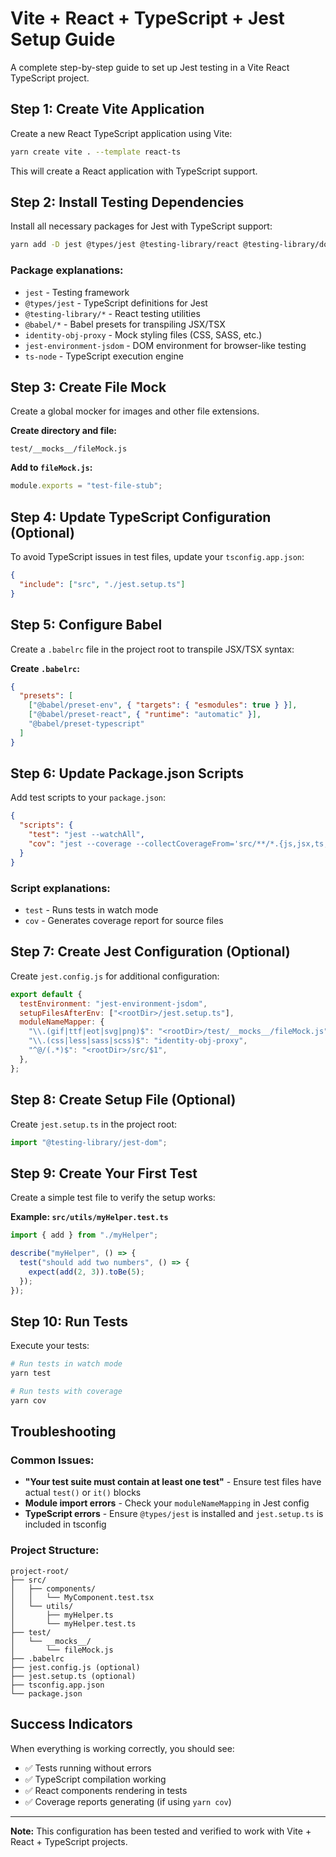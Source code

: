 # Vite + React + TypeScript + Jest Setup Guide

A complete step-by-step guide to set up Jest testing in a Vite React TypeScript project.

## Step 1: Create Vite Application

Create a new React TypeScript application using Vite:

```bash
yarn create vite . --template react-ts
```

This will create a React application with TypeScript support.

## Step 2: Install Testing Dependencies

Install all necessary packages for Jest with TypeScript support:

```bash
yarn add -D jest @types/jest @testing-library/react @testing-library/dom @testing-library/jest-dom @testing-library/user-event @babel/core @babel/preset-env @babel/preset-react @babel/preset-typescript babel-jest identity-obj-proxy jest-environment-jsdom ts-node
```

### Package explanations:

- `jest` - Testing framework
- `@types/jest` - TypeScript definitions for Jest
- `@testing-library/*` - React testing utilities
- `@babel/*` - Babel presets for transpiling JSX/TSX
- `identity-obj-proxy` - Mock styling files (CSS, SASS, etc.)
- `jest-environment-jsdom` - DOM environment for browser-like testing
- `ts-node` - TypeScript execution engine

## Step 3: Create File Mock

Create a global mocker for images and other file extensions.

**Create directory and file:**

```
test/__mocks__/fileMock.js
```

**Add to `fileMock.js`:**

```javascript
module.exports = "test-file-stub";
```

## Step 4: Update TypeScript Configuration (Optional)

To avoid TypeScript issues in test files, update your `tsconfig.app.json`:

```json
{
  "include": ["src", "./jest.setup.ts"]
}
```

## Step 5: Configure Babel

Create a `.babelrc` file in the project root to transpile JSX/TSX syntax:

**Create `.babelrc`:**

```json
{
  "presets": [
    ["@babel/preset-env", { "targets": { "esmodules": true } }],
    ["@babel/preset-react", { "runtime": "automatic" }],
    "@babel/preset-typescript"
  ]
}
```

## Step 6: Update Package.json Scripts

Add test scripts to your `package.json`:

```json
{
  "scripts": {
    "test": "jest --watchAll",
    "cov": "jest --coverage --collectCoverageFrom='src/**/*.{js,jsx,ts,tsx}'"
  }
}
```

### Script explanations:

- `test` - Runs tests in watch mode
- `cov` - Generates coverage report for source files

## Step 7: Create Jest Configuration (Optional)

Create `jest.config.js` for additional configuration:

```javascript
export default {
  testEnvironment: "jest-environment-jsdom",
  setupFilesAfterEnv: ["<rootDir>/jest.setup.ts"],
  moduleNameMapper: {
    "\\.(gif|ttf|eot|svg|png)$": "<rootDir>/test/__mocks__/fileMock.js",
    "\\.(css|less|sass|scss)$": "identity-obj-proxy",
    "^@/(.*)$": "<rootDir>/src/$1",
  },
};
```

## Step 8: Create Setup File (Optional)

Create `jest.setup.ts` in the project root:

```typescript
import "@testing-library/jest-dom";
```

## Step 9: Create Your First Test

Create a simple test file to verify the setup works:

**Example: `src/utils/myHelper.test.ts`**

```typescript
import { add } from "./myHelper";

describe("myHelper", () => {
  test("should add two numbers", () => {
    expect(add(2, 3)).toBe(5);
  });
});
```

## Step 10: Run Tests

Execute your tests:

```bash
# Run tests in watch mode
yarn test

# Run tests with coverage
yarn cov
```

## Troubleshooting

### Common Issues:

- **"Your test suite must contain at least one test"** - Ensure test files have actual `test()` or `it()` blocks
- **Module import errors** - Check your `moduleNameMapping` in Jest config
- **TypeScript errors** - Ensure `@types/jest` is installed and `jest.setup.ts` is included in tsconfig

### Project Structure:

```
project-root/
├── src/
│   ├── components/
│   │   └── MyComponent.test.tsx
│   └── utils/
│       ├── myHelper.ts
│       └── myHelper.test.ts
├── test/
│   └── __mocks__/
│       └── fileMock.js
├── .babelrc
├── jest.config.js (optional)
├── jest.setup.ts (optional)
├── tsconfig.app.json
└── package.json
```

## Success Indicators

When everything is working correctly, you should see:

- ✅ Tests running without errors
- ✅ TypeScript compilation working
- ✅ React components rendering in tests
- ✅ Coverage reports generating (if using `yarn cov`)

---

**Note:** This configuration has been tested and verified to work with Vite + React + TypeScript projects.
